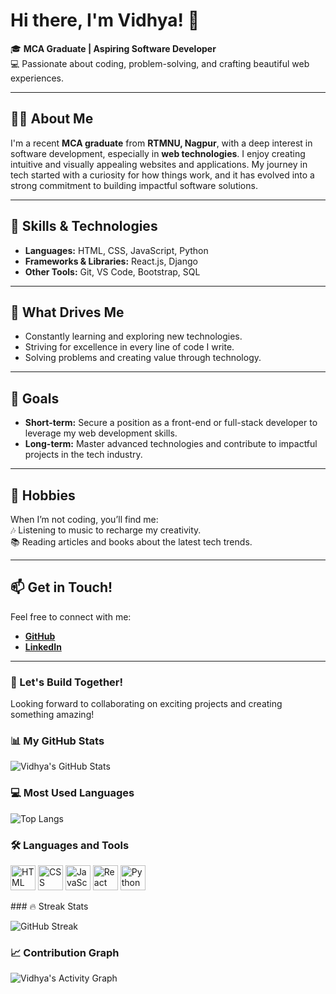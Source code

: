 # Hi there, I'm Vidhya! 👋

🎓 **MCA Graduate | Aspiring Software Developer**  
💻 Passionate about coding, problem-solving, and crafting beautiful web experiences.

---

## 👩‍💻 About Me
I'm a recent **MCA graduate** from **RTMNU, Nagpur**, with a deep interest in software development, especially in **web technologies**. I enjoy creating intuitive and visually appealing websites and applications. My journey in tech started with a curiosity for how things work, and it has evolved into a strong commitment to building impactful software solutions.

---

## 🔧 Skills & Technologies
- **Languages:** HTML, CSS, JavaScript, Python  
- **Frameworks & Libraries:** React.js, Django  
- **Other Tools:** Git, VS Code, Bootstrap, SQL  

---

## 🌟 What Drives Me
- Constantly learning and exploring new technologies.  
- Striving for excellence in every line of code I write.  
- Solving problems and creating value through technology.

---

## 📌 Goals
- **Short-term:** Secure a position as a front-end or full-stack developer to leverage my web development skills.  
- **Long-term:** Master advanced technologies and contribute to impactful projects in the tech industry.

---

## 🎵 Hobbies
When I’m not coding, you’ll find me:  
🎶 Listening to music to recharge my creativity.  
📚 Reading articles and books about the latest tech trends.

---

## 📫 Get in Touch!
Feel free to connect with me:  
- **[GitHub](https://github.com/vidhyayerpude)**  
- **[LinkedIn](linkedin.com/in/vidhya-yerpude-b521a41a0
)**  

---

### 🚀 Let's Build Together!
Looking forward to collaborating on exciting projects and creating something amazing!
### 📊 My GitHub Stats

![Vidhya's GitHub Stats](https://github-readme-stats.vercel.app/api?username=vidhyayerpude&show_icons=true&theme=radical)

### 💻 Most Used Languages
![Top Langs](https://github-readme-stats.vercel.app/api/top-langs/?username=vidhyayerpude&layout=compact&theme=radical)

### 🛠️ Languages and Tools
<p align="left">
  <img src="https://cdn.jsdelivr.net/gh/devicons/devicon/icons/html5/html5-original.svg" alt="HTML" width="40" height="40"/>
  <img src="https://cdn.jsdelivr.net/gh/devicons/devicon/icons/css3/css3-original.svg" alt="CSS" width="40" height="40"/>
  <img src="https://cdn.jsdelivr.net/gh/devicons/devicon/icons/javascript/javascript-original.svg" alt="JavaScript" width="40" height="40"/>
  <img src="https://cdn.jsdelivr.net/gh/devicons/devicon/icons/react/react-original.svg" alt="React" width="40" height="40"/>
  <img src="https://cdn.jsdelivr.net/gh/devicons/devicon/icons/python/python-original.svg" alt="Python" width="40" height="40"/>
</p>
### 🔥 Streak Stats

![GitHub Streak](https://github-readme-streak-stats.herokuapp.com?user=vidhyayerpude&theme=radical)

### 📈 Contribution Graph

![Vidhya's Activity Graph](https://github-readme-activity-graph.cyclic.app/graph?username=vidhyayerpude&theme=dracula)
